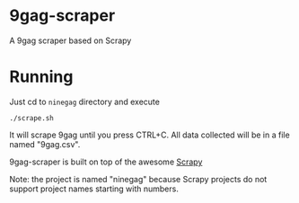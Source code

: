 9gag-scraper
============

A 9gag scraper based on Scrapy

Running
=======

Just cd to `ninegag` directory and execute
    
    ./scrape.sh

It will scrape 9gag until you press CTRL+C. All data collected will be in a 
file named "9gag.csv".

9gag-scraper is built on top of the awesome [Scrapy](https://github.com/scrapy/scrapy)

Note: the project is named "ninegag" because Scrapy projects do not support
project names starting with numbers.
